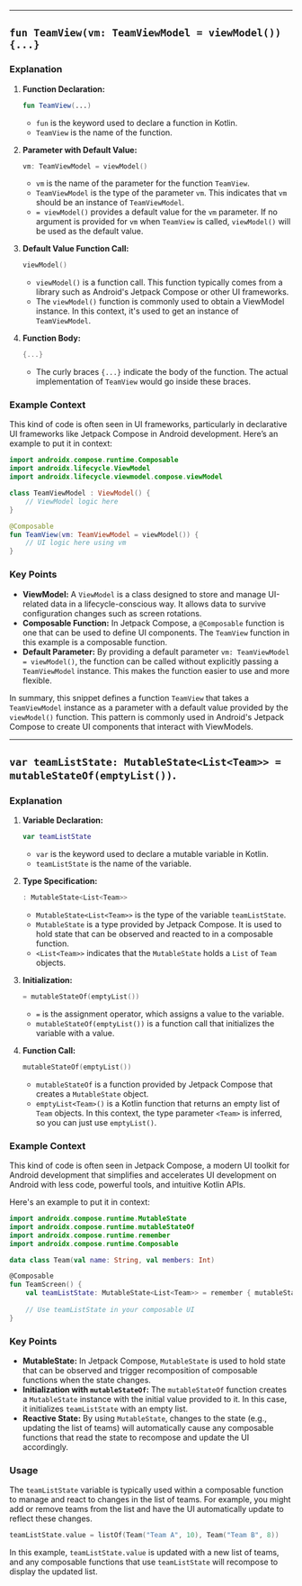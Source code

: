 ---------------------------------------------------------------------------
## **`fun TeamView(vm: TeamViewModel = viewModel()) {...}`** 

### Explanation

1. **Function Declaration:**
   ```kotlin
   fun TeamView(...)
   ```
   - `fun` is the keyword used to declare a function in Kotlin.
   - `TeamView` is the name of the function.

2. **Parameter with Default Value:**
   ```kotlin
   vm: TeamViewModel = viewModel()
   ```
   - `vm` is the name of the parameter for the function `TeamView`.
   - `TeamViewModel` is the type of the parameter `vm`. This indicates that `vm` should be an instance of `TeamViewModel`.
   - `= viewModel()` provides a default value for the `vm` parameter. If no argument is provided for `vm` when `TeamView` is called, `viewModel()` will be used as the default value.

3. **Default Value Function Call:**
   ```kotlin
   viewModel()
   ```
   - `viewModel()` is a function call. This function typically comes from a library such as Android's Jetpack Compose or other UI frameworks.
   - The `viewModel()` function is commonly used to obtain a ViewModel instance. In this context, it's used to get an instance of `TeamViewModel`.

4. **Function Body:**
   ```kotlin
   {...}
   ```
   - The curly braces `{...}` indicate the body of the function. The actual implementation of `TeamView` would go inside these braces.

### Example Context

This kind of code is often seen in UI frameworks, particularly in declarative UI frameworks like Jetpack Compose in Android development. Here’s an example to put it in context:

```kotlin
import androidx.compose.runtime.Composable
import androidx.lifecycle.ViewModel
import androidx.lifecycle.viewmodel.compose.viewModel

class TeamViewModel : ViewModel() {
    // ViewModel logic here
}

@Composable
fun TeamView(vm: TeamViewModel = viewModel()) {
    // UI logic here using vm
}
```

### Key Points

- **ViewModel:** A `ViewModel` is a class designed to store and manage UI-related data in a lifecycle-conscious way. It allows data to survive configuration changes such as screen rotations.
- **Composable Function:** In Jetpack Compose, a `@Composable` function is one that can be used to define UI components. The `TeamView` function in this example is a composable function.
- **Default Parameter:** By providing a default parameter `vm: TeamViewModel = viewModel()`, the function can be called without explicitly passing a `TeamViewModel` instance. This makes the function easier to use and more flexible.

In summary, this snippet defines a function `TeamView` that takes a `TeamViewModel` instance as a parameter with a default value provided by the `viewModel()` function. This pattern is commonly used in Android's Jetpack Compose to create UI components that interact with ViewModels.

--------------------------------------------------------------------------------

## `var teamListState: MutableState<List<Team>> = mutableStateOf(emptyList())`.

### Explanation

1. **Variable Declaration:**
   ```kotlin
   var teamListState
   ```
   - `var` is the keyword used to declare a mutable variable in Kotlin.
   - `teamListState` is the name of the variable.

2. **Type Specification:**
   ```kotlin
   : MutableState<List<Team>>
   ```
   - `MutableState<List<Team>>` is the type of the variable `teamListState`.
   - `MutableState` is a type provided by Jetpack Compose. It is used to hold state that can be observed and reacted to in a composable function.
   - `<List<Team>>` indicates that the `MutableState` holds a `List` of `Team` objects.

3. **Initialization:**
   ```kotlin
   = mutableStateOf(emptyList())
   ```
   - `=` is the assignment operator, which assigns a value to the variable.
   - `mutableStateOf(emptyList())` is a function call that initializes the variable with a value.

4. **Function Call:**
   ```kotlin
   mutableStateOf(emptyList())
   ```
   - `mutableStateOf` is a function provided by Jetpack Compose that creates a `MutableState` object.
   - `emptyList<Team>()` is a Kotlin function that returns an empty list of `Team` objects. In this context, the type parameter `<Team>` is inferred, so you can just use `emptyList()`.

### Example Context

This kind of code is often seen in Jetpack Compose, a modern UI toolkit for Android development that simplifies and accelerates UI development on Android with less code, powerful tools, and intuitive Kotlin APIs.

Here's an example to put it in context:

```kotlin
import androidx.compose.runtime.MutableState
import androidx.compose.runtime.mutableStateOf
import androidx.compose.runtime.remember
import androidx.compose.runtime.Composable

data class Team(val name: String, val members: Int)

@Composable
fun TeamScreen() {
    val teamListState: MutableState<List<Team>> = remember { mutableStateOf(emptyList()) }
    
    // Use teamListState in your composable UI
}
```

### Key Points

- **MutableState:** In Jetpack Compose, `MutableState` is used to hold state that can be observed and trigger recomposition of composable functions when the state changes.
- **Initialization with `mutableStateOf`:** The `mutableStateOf` function creates a `MutableState` instance with the initial value provided to it. In this case, it initializes `teamListState` with an empty list.
- **Reactive State:** By using `MutableState`, changes to the state (e.g., updating the list of teams) will automatically cause any composable functions that read the state to recompose and update the UI accordingly.

### Usage

The `teamListState` variable is typically used within a composable function to manage and react to changes in the list of teams. For example, you might add or remove teams from the list and have the UI automatically update to reflect these changes.

```kotlin
teamListState.value = listOf(Team("Team A", 10), Team("Team B", 8))
```

In this example, `teamListState.value` is updated with a new list of teams, and any composable functions that use `teamListState` will recompose to display the updated list.
